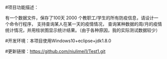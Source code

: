 #项目功能描述：

有一个数据文件，保存了100天 2000 个教职工/学生的所有防疫信息，请设计一个命令行程序， 支持查询某人在某一天的疫情情况，  查询某种数据的周/月的疫情统计情况，并用柱状图显示统计结果。（由于各种原因，我的实际测试数据较少）

#开发环境：本项目使用Windows10+eclipse+jdk1.8.0

#更新链接：https://github.com/niulimei1/Test1.git
